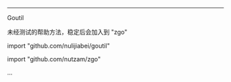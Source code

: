 ----------------
Goutil

未经测试的帮助方法，稳定后会加入到 "zgo"

import "github.com/nulijiabei/goutil"

import "github.com/nutzam/zgo"

...

